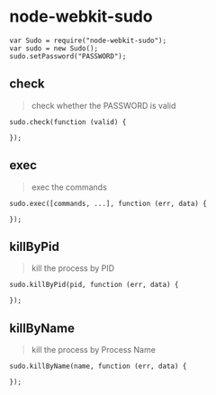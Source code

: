 # node-webkit-sudo

```
var Sudo = require("node-webkit-sudo");
var sudo = new Sudo();
sudo.setPassword("PASSWORD");
```

## check

> check whether the PASSWORD is valid

```
sudo.check(function (valid) {

});
```

## exec

> exec the commands

```
sudo.exec([commands, ...], function (err, data) {

});
```

## killByPid

> kill the process by PID

```
sudo.killByPid(pid, function (err, data) {

});
```

## killByName

> kill the process by Process Name

```
sudo.killByName(name, function (err, data) {

});
```